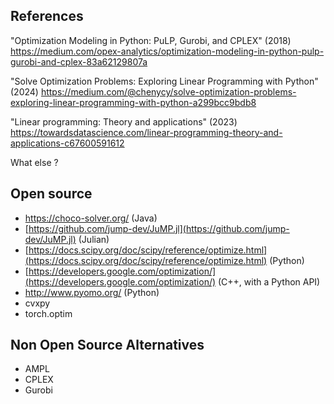 ## References

"Optimization Modeling in Python: PuLP, Gurobi, and CPLEX" (2018)
https://medium.com/opex-analytics/optimization-modeling-in-python-pulp-gurobi-and-cplex-83a62129807a

"Solve Optimization Problems: Exploring Linear Programming with Python" (2024)
https://medium.com/@chenycy/solve-optimization-problems-exploring-linear-programming-with-python-a299bcc9bdb8

"Linear programming: Theory and applications" (2023)
https://towardsdatascience.com/linear-programming-theory-and-applications-c67600591612

What else ?

## Open source 

- https://choco-solver.org/ (Java)
- [https://github.com/jump-dev/JuMP.jl](https://github.com/jump-dev/JuMP.jl) (Julian)
- [https://docs.scipy.org/doc/scipy/reference/optimize.html](https://docs.scipy.org/doc/scipy/reference/optimize.html) (Python)
- [https://developers.google.com/optimization/](https://developers.google.com/optimization/) (C++, with a Python API)
- http://www.pyomo.org/ (Python)
- cvxpy
- torch.optim
## Non Open Source Alternatives

- AMPL
- CPLEX
- Gurobi